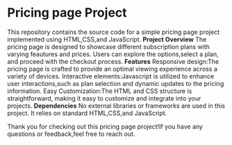 # Pricing page Project
This repository contains the source code for a simple pricing page project implemented using HTML,CSS,and JavaScript.
**Project Overview**
The pricing page is designed to showcase different subscription plans with varying feautures and prices.
Users can explore the options,select a plan, and proceed with the checkout process.
**Features**
Responsive design:The pricing page is crafted to provide an optimal viewing experience across a variety of devices.
Interactive elements:Javascript is utilized to enhance user interactions,such as plan selection and dynamic updates to the pricing information.
Easy Customization:The HTML and CSS structure is straightforward, making it easy to customize and integrate into your projects.
**Dependencies**
No external libraries or frameworks are used in this project.
It relies on standard HTML,CSS,and JavaScript.

Thank you for checking out this pricing page project!If you have any questions or feedback,feel free to reach out.
